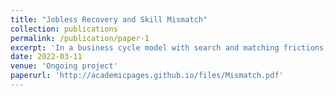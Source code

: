 ```yaml
---
title: "Jobless Recovery and Skill Mismatch"
collection: publications
permalink: /publication/paper-1
excerpt: 'In a business cycle model with search and matching frictions, I explain the slow jobless recovery to be the result of a mismatch between worker skill and firm technology. The mismatch penalty increases the unemployment level and volatility, mainly by increasing the probability of matching failure. The impact of mismatch penalty is more significant when skill variance is higher and when technology is more skill-complementary. The mismatch also decreases the labor force participation rate. '
date: 2022-03-11
venue: 'Ongoing project'
paperurl: 'http://academicpages.github.io/files/Mismatch.pdf'
---
```

